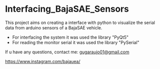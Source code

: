 # Interfacing_BajaSAE_Sensors
This project aims on creating a interface with python to visualize the serial data from arduino sensors of a BajaSAE vehicle.
- For interfacing the system it was used the library "PyQt5"
- For reading the monitor serial it was used the library "PySerial"

If u have any questions, contact me: gugaraujo01@gmail.com

https://www.instagram.com/bajauea/
